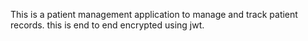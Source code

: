 This is a patient management application to manage and track patient records.
this is end to end encrypted using jwt.